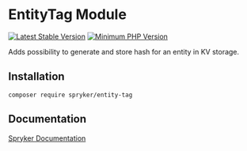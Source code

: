 # EntityTag Module
[![Latest Stable Version](https://poser.pugx.org/spryker/entity-tag/v/stable.svg)](https://packagist.org/packages/spryker/entity-tag)
[![Minimum PHP Version](https://img.shields.io/badge/php-%3E%3D%208.1-8892BF.svg)](https://php.net/)

Adds possibility to generate and store hash for an entity in KV storage.

## Installation

```
composer require spryker/entity-tag
```

## Documentation

[Spryker Documentation](https://docs.spryker.com)
